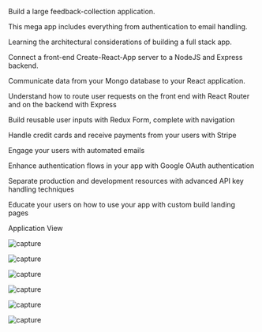 Build a large feedback-collection application.

This mega app includes everything from authentication to email handling.

Learning the architectural considerations of building a full stack app.

Connect a front-end Create-React-App server to a NodeJS and Express backend.

Communicate data from your Mongo database to your React application.

Understand how to route user requests on the front end with React Router and on the backend with Express

Build reusable user inputs with Redux Form, complete with navigation

Handle credit cards and receive payments from your users with Stripe

Engage your users with automated emails

Enhance authentication flows in your app with Google OAuth authentication

Separate production and development resources with advanced API key handling techniques

Educate your users on how to use your app with custom build landing pages

Application View

![capture](https://user-images.githubusercontent.com/18416366/29619571-09704abe-8839-11e7-9d94-2bd44ed72cac.PNG)

![capture](https://user-images.githubusercontent.com/18416366/29619647-382e284e-8839-11e7-8cbb-c58522364a21.PNG)

![capture](https://user-images.githubusercontent.com/18416366/29619697-55e4e5da-8839-11e7-9d3b-e86967d312a9.PNG)

![capture](https://user-images.githubusercontent.com/18416366/29619753-7f9c8ec8-8839-11e7-9b87-7b25b3a4fcac.PNG)

![capture](https://user-images.githubusercontent.com/18416366/29619793-9f0f7c98-8839-11e7-8baa-32c9b8b0ff3a.PNG)

![capture](https://user-images.githubusercontent.com/18416366/29619841-c56a861c-8839-11e7-870f-6a034b303ee5.PNG)





